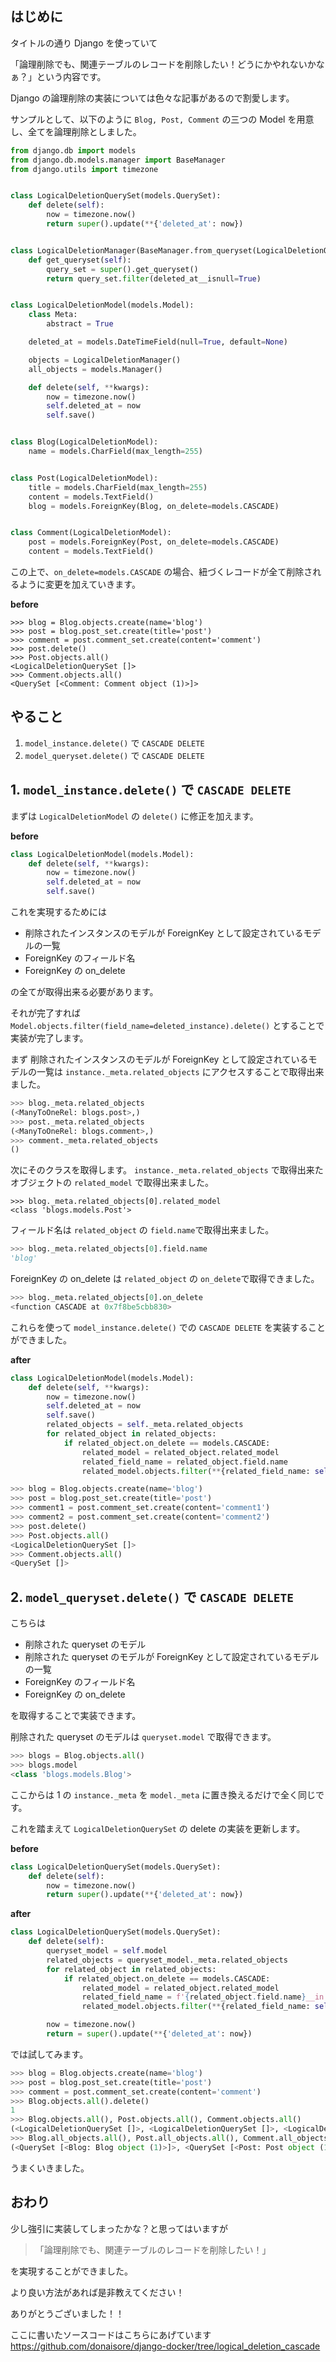 ## はじめに

タイトルの通り Django を使っていて

「論理削除でも、関連テーブルのレコードを削除したい！どうにかやれないかなぁ？」という内容です。

Django の論理削除の実装については色々な記事があるので割愛します。

サンプルとして、以下のように `Blog, Post, Comment` の三つの Model を用意し、全てを論理削除としました。

```python
from django.db import models
from django.db.models.manager import BaseManager
from django.utils import timezone


class LogicalDeletionQuerySet(models.QuerySet):
    def delete(self):
        now = timezone.now()
        return super().update(**{'deleted_at': now})


class LogicalDeletionManager(BaseManager.from_queryset(LogicalDeletionQuerySet)):
    def get_queryset(self):
        query_set = super().get_queryset()
        return query_set.filter(deleted_at__isnull=True)


class LogicalDeletionModel(models.Model):
    class Meta:
        abstract = True

    deleted_at = models.DateTimeField(null=True, default=None)

    objects = LogicalDeletionManager()
    all_objects = models.Manager()

    def delete(self, **kwargs):
        now = timezone.now()
        self.deleted_at = now
        self.save()


class Blog(LogicalDeletionModel):
    name = models.CharField(max_length=255)


class Post(LogicalDeletionModel):
    title = models.CharField(max_length=255)
    content = models.TextField()
    blog = models.ForeignKey(Blog, on_delete=models.CASCADE)


class Comment(LogicalDeletionModel):
    post = models.ForeignKey(Post, on_delete=models.CASCADE)
    content = models.TextField()
```

この上で、`on_delete=models.CASCADE` の場合、紐づくレコードが全て削除されるように変更を加えていきます。

**before**

```
>>> blog = Blog.objects.create(name='blog')
>>> post = blog.post_set.create(title='post')
>>> comment = post.comment_set.create(content='comment')
>>> post.delete()
>>> Post.objects.all()
<LogicalDeletionQuerySet []>
>>> Comment.objects.all()
<QuerySet [<Comment: Comment object (1)>]>
```

## やること

1. `model_instance.delete()` で `CASCADE DELETE`
2. `model_queryset.delete()` で `CASCADE DELETE`

## 1. `model_instance.delete()` で `CASCADE DELETE`

まずは `LogicalDeletionModel` の `delete()` に修正を加えます。

**before**

```python
class LogicalDeletionModel(models.Model):
    def delete(self, **kwargs):
        now = timezone.now()
        self.deleted_at = now
        self.save()
```

これを実現するためには

- 削除されたインスタンスのモデルが ForeignKey として設定されているモデルの一覧
- ForeignKey のフィールド名
- ForeignKey の on_delete

の全てが取得出来る必要があります。

それが完了すれば
`Model.objects.filter(field_name=deleted_instance).delete()`
とすることで実装が完了します。

まず
削除されたインスタンスのモデルが ForeignKey として設定されているモデルの一覧は
`instance._meta.related_objects` にアクセスすることで取得出来ました。

```python
>>> blog._meta.related_objects
(<ManyToOneRel: blogs.post>,)
>>> post._meta.related_objects
(<ManyToOneRel: blogs.comment>,)
>>> comment._meta.related_objects
()
```

次にそのクラスを取得します。
`instance._meta.related_objects` で取得出来たオブジェクトの
`related_model` で取得出来ました。

```
>>> blog._meta.related_objects[0].related_model
<class 'blogs.models.Post'>
```

フィールド名は `related_object` の `field.name`で取得出来ました。

```python
>>> blog._meta.related_objects[0].field.name
'blog'
```

ForeignKey の on_delete は `related_object` の `on_delete`で取得できました。

```python
>>> blog._meta.related_objects[0].on_delete
<function CASCADE at 0x7f8be5cbb830>
```

これらを使って `model_instance.delete()` での `CASCADE DELETE` を実装することができました。

**after**

```python
class LogicalDeletionModel(models.Model):
    def delete(self, **kwargs):
        now = timezone.now()
        self.deleted_at = now
        self.save()
        related_objects = self._meta.related_objects
        for related_object in related_objects:
            if related_object.on_delete == models.CASCADE:
                related_model = related_object.related_model
                related_field_name = related_object.field.name
                related_model.objects.filter(**{related_field_name: self}).delete()
```

```python
>>> blog = Blog.objects.create(name='blog')
>>> post = blog.post_set.create(title='post')
>>> comment1 = post.comment_set.create(content='comment1')
>>> comment2 = post.comment_set.create(content='comment2')
>>> post.delete()
>>> Post.objects.all()
<LogicalDeletionQuerySet []>
>>> Comment.objects.all()
<QuerySet []>
```

## 2. `model_queryset.delete()` で `CASCADE DELETE`

こちらは

- 削除された queryset のモデル
- 削除された queryset のモデルが ForeignKey として設定されているモデルの一覧
- ForeignKey のフィールド名
- ForeignKey の on_delete

を取得することで実装できます。

削除された queryset のモデルは `queryset.model` で取得できます。

```python
>>> blogs = Blog.objects.all()
>>> blogs.model
<class 'blogs.models.Blog'>
```

ここからは 1 の `instance._meta` を `model._meta` に置き換えるだけで全く同じです。

これを踏まえて `LogicalDeletionQuerySet` の delete の実装を更新します。

**before**

```python
class LogicalDeletionQuerySet(models.QuerySet):
    def delete(self):
        now = timezone.now()
        return super().update(**{'deleted_at': now})

```

**after**

```python
class LogicalDeletionQuerySet(models.QuerySet):
    def delete(self):
        queryset_model = self.model
        related_objects = queryset_model._meta.related_objects
        for related_object in related_objects:
            if related_object.on_delete == models.CASCADE:
                related_model = related_object.related_model
                related_field_name = f'{related_object.field.name}__in'
                related_model.objects.filter(**{related_field_name: self}).delete()

        now = timezone.now()
        return = super().update(**{'deleted_at': now})
```

では試してみます。

```python
>>> blog = Blog.objects.create(name='blog')
>>> post = blog.post_set.create(title='post')
>>> comment = post.comment_set.create(content='comment')
>>> Blog.objects.all().delete()
1
>>> Blog.objects.all(), Post.objects.all(), Comment.objects.all()
(<LogicalDeletionQuerySet []>, <LogicalDeletionQuerySet []>, <LogicalDeletionQuerySet []>)
>>> Blog.all_objects.all(), Post.all_objects.all(), Comment.all_objects.all()
(<QuerySet [<Blog: Blog object (1)>]>, <QuerySet [<Post: Post object (1)>]>, <QuerySet [<Comment: Comment object (1)>]>)
```

うまくいきました。

## おわり

少し強引に実装してしまったかな？と思ってはいますが

> 「論理削除でも、関連テーブルのレコードを削除したい！」

を実現することができました。

より良い方法があれば是非教えてください！

ありがとうございました！！

ここに書いたソースコードはこちらにあげています
https://github.com/donaisore/django-docker/tree/logical_deletion_cascade

